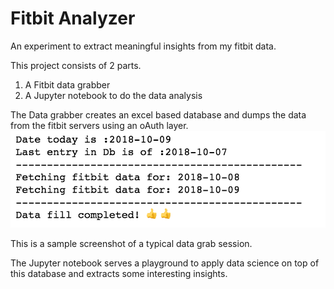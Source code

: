 # Fitbit Analyzer
An experiment to extract meaningful insights from my fitbit data.

This project consists of 2 parts.

 1. A Fitbit data grabber
 2. A Jupyter notebook to do the data analysis


The Data grabber creates an excel based database and dumps the data from the fitbit servers using an oAuth layer.
![](data/ss/data_grabber.png)

This is a sample screenshot of a typical data grab session.

The Jupyter notebook serves a playground to apply data science on top of this database and extracts some interesting insights.
